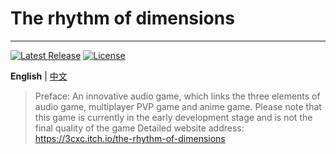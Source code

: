 # The rhythm of dimensions
 
--------
[![Latest Release](https://img.shields.io/github/v/release/Nebula-Studios/The-rhythm-of-dimensions)](https://github.com/Nebula-Studios/The-rhythm-of-dimensions)
[![License](https://img.shields.io/github/license/Nebula-Studios/The-rhythm-of-dimensions.svg)](https://github.com/Nebula-Studios/The-rhythm-of-dimensions/blob/master/LICENSE)

**English** | [中文](https://github.com/Nebula-Studios/The-rhythm-of-dimensions/blob/master/.github/workflows/README_cn.md)

> Preface:
> An innovative audio game, which links the three elements of audio game, multiplayer PVP game and anime game.
> Please note that this game is currently in the early development stage and is not the final quality of the game
> Detailed website address: https://3cxc.itch.io/the-rhythm-of-dimensions
